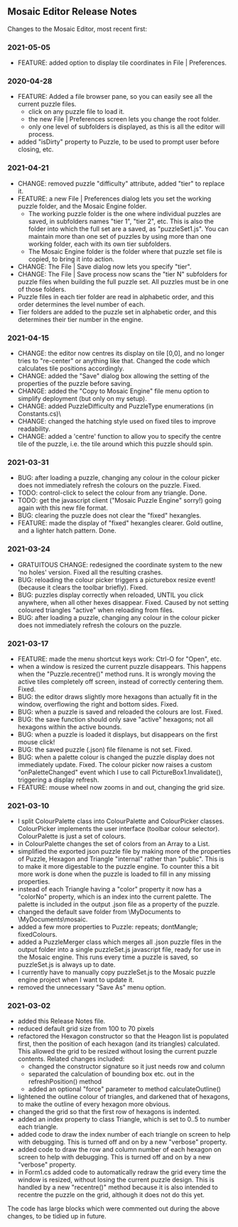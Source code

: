 ﻿## Mosaic Editor Release Notes

Changes to the Mosaic Editor, most recent first:

### 2021-05-05
- FEATURE: added option to display tile coordinates in File | Preferences.

### 2020-04-28
- FEATURE: Added a file browser pane, so you can easily see all the current puzzle files.
  - click on any puzzle file to load it.
  - the new File | Preferences screen lets you change the root folder.
  - only one level of subfolders is displayed, as this is all the editor will process.
- added "isDirty" property to Puzzle, to be used to prompt user before closing, etc.

### 2021-04-21
- CHANGE: removed puzzle "difficulty" attribute, added "tier" to replace it.
- FEATURE: a new File | Preferences dialog lets you set the working puzzle folder, and the Mosaic Engine folder.
  - The working puzzle folder is the one where individual puzzles are saved, in subfolders names "tier 1", "tier 2", etc.
  This is also the folder into which the full set are a saved, as "puzzleSet1.js".  You can maintain more than one set of
puzzles by using more than one working folder, each with its own tier subfolders.
  - The Mosaic Engine folder is the folder where that puzzle set file is copied, to bring it into action.
- CHANGE: The File | Save dialog now lets you specify "tier".
- CHANGE: The File | Save process now scans the "tier N" subfolders for puzzle files when building the full puzzle set.  All puzzles must be in one of those folders.
- Puzzle files in each tier folder are read in alphabetic order, and this order determines the level number of each.
- Tier folders are added to the puzzle set in  alphabetic order, and this determines their tier number in the engine.

### 2021-04-15
- CHANGE: the editor now centres its display on tile [0,0], and no longer tries to "re-center" or anything like that.  Changed the code which calculates tile positions accordingly.
- CHANGE: added the "Save" dialog box allowing the setting of the properties of the puzzle before saving.
- CHANGE: added the "Copy to Mosaic Engine" file menu option to simplify deployment (but only on my setup).
- CHANGE: added PuzzleDifficulty and PuzzleType enumerations (in Constants.cs)\
- CHANGE: changed the hatching style used on fixed tiles to improve readability.
- CHANGE: added a 'centre' function to allow you to specify the centre tile of the puzzle, i.e. the tile around which this puzzle should spin.

### 2021-03-31
- BUG: after loading a puzzle, changing any colour in the colour picker does not immediately refresh the colours on the puzzle.  Fixed.
- TODO: control-click to select the colour from any triangle.  Done.
- TODO: get the javascript client ("Mosaic Puzzle Engine" sorry!) going again with this new file format.
- BUG: clearing the puzzle does not clear the "fixed" hexangles.
- FEATURE: made the display of "fixed" hexangles clearer.  Gold outline, and a lighter hatch pattern.  Done.

### 2021-03-24
- GRATUITOUS CHANGE: redesigned the coordinate system to the new 'no holes' version.  Fixed all the resulting crashes.
- BUG: reloading the colour picker triggers a picturebox resize event! (because it clears the toolbar briefly).  Fixed.
- BUG: puzzles display correctly when reloaded, UNTIL you click anywhere, when all other hexes disappear.  Fixed.  Caused
by not setting coloured triangles "active" when reloading from files.
- BUG: after loading a puzzle, changing any colour in the colour picker does not immediately refresh the colours on the puzzle.

### 2021-03-17
- FEATURE: made the menu shortcut keys work: Ctrl-O for "Open", etc.
- when a window is resized the current puzzle disappears.  This happens when the "Puzzle.recentre()" method runs.
It is wrongly moving the active tiles completely off screen, instead of correctly centering them.  Fixed.
- BUG: the editor draws slightly more hexagons than actually fit in the window, overflowing the right
and bottom sides.  Fixed.
- BUG: when a puzzle is saved and reloaded the colours are lost.  Fixed.
- BUG: the save function should only save "active" hexagons; not all hexagons within the active bounds.
- BUG: when a puzzle is loaded it displays, but disappears on the first mouse click!
- BUG: the saved puzzle (.json) file filename is not set.  Fixed.
- BUG: when a palette colour is changed the puzzle display does not immediately update.  Fixed.  The colour picker now
raises a custom "onPaletteChanged" event which I use to call PictureBox1.Invalidate(), triggering a display refresh.
- FEATURE: mouse wheel now zooms in and out, changing the grid size.

### 2021-03-10
- I split ColourPalette class into ColourPalette and ColourPicker classes.  ColourPicker implements
the user interface (toolbar colour selector).  ColourPalette is just a set of colours.
- in ColourPalette changes the set of colors from an Array to a List.
- simplified the exported json puzzle file by making more of the properties of Puzzle,
Hexagon and Triangle "internal" rather than "public".  This is to make it more digestable to
the puzzle engine.  To counter this a bit more work is done when the puzzle is loaded to fill
in any missing properties.
- instead of each Triangle having a "color" property it now has a "colorNo" property, which is
an index into the current palette.  The palette is included in the output .json file as a property
of the puzzle.
- changed the default save folder from \MyDocuments to \MyDocuments\mosaic.
- added a few more properties to Puzzle: repeats; dontMangle; fixedColours.
- added a PuzzleMerger class which merges all .json puzzle files in the output folder into a
single puzzleSet.js javascript file, ready for use in the Mosaic engine.  This runs every time a
puzzle is saved, so puzzleSet.js is always up to date.
- I currently have to manually copy puzzleSet.js to the Mosaic puzzle engine project when I want
to update it.
- removed the unnecessary "Save As" menu option.

### 2021-03-02
- added this Release Notes file.
- reduced default grid size from 100 to 70 pixels
- refactored the Hexagon constructor so that the Heagon list is populated first,
then the position of each hexagon (and its triangles) calculated.  This allowed the
grid to be resized without losing the current puzzle contents.  Related changes included:
    - changed the constructor signature so it just needs row and column
    - separated the calculation of bounding box etc. out in the refreshPosition() method
    - added an optional "force" parameter to method calculateOutline()
- lightened the outline colour of triangles, and darkened that of hexagons, to make the
outline of every hexagon more obvious.
- changed the grid so that the first row of hexagons is indented.
- added an index property to class Triangle, which is set to 0..5 to number each triangle.
- added code to draw the index number of each triangle on screen to help with debugging.  This
is turned off and on by a new "verbose" property.
- added code to draw the row and column number of each hexagon on screen to help with debugging.  This
is turned off and on by a new "verbose" property.
- in Form1.cs added code to automatically redraw the grid every time the window is resized,
without losing the current puzzle design.  This is handled by a new "recentre()" method
because it is also intended to recentre the puzzle on the grid, although it does not do this
yet.

The code has large blocks which were commented out during the above changes, to be tidied up
in future.


